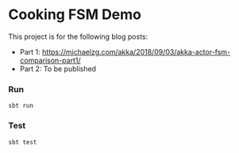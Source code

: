# Cooking FSM Demo

This project is for the following blog posts:

* Part 1: https://michaelzg.com/akka/2018/09/03/akka-actor-fsm-comparison-part1/
* Part 2: To be published

### Run

```
sbt run
```

### Test

```
sbt test
```